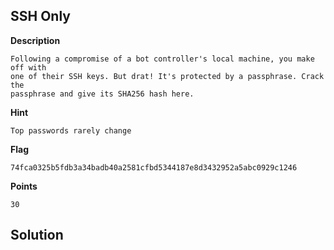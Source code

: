 ## SSH Only

__Description__

```
Following a compromise of a bot controller's local machine, you make off with
one of their SSH keys. But drat! It's protected by a passphrase. Crack the
passphrase and give its SHA256 hash here.
```

__Hint__

```
Top passwords rarely change
```

__Flag__

```
74fca0325b5fdb3a34badb40a2581cfbd5344187e8d3432952a5abc0929c1246
```

__Points__

```
30
```

## Solution


